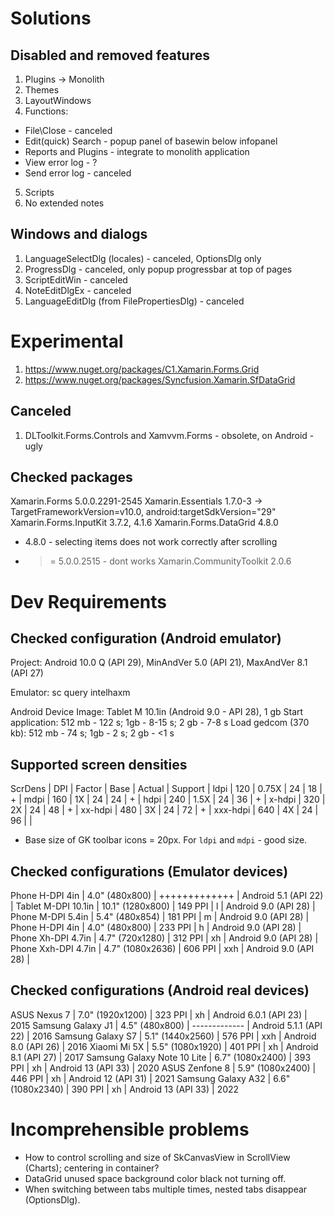 ﻿
# Solutions

## Disabled and removed features

1. Plugins -> Monolith
2. Themes
3. LayoutWindows
4. Functions:
  - File\Close - canceled
  - Edit\(quick) Search - popup panel of basewin below infopanel
  - Reports and Plugins - integrate to monolith application
  - View error log - ?
  - Send error log - canceled
5. Scripts
6. No extended notes

## Windows and dialogs

1. LanguageSelectDlg (locales) - canceled, OptionsDlg only
2. ProgressDlg - canceled, only popup progressbar at top of pages
3. ScriptEditWin - canceled
4. NoteEditDlgEx - canceled
5. LanguageEditDlg (from FilePropertiesDlg) - canceled


# Experimental

1. https://www.nuget.org/packages/C1.Xamarin.Forms.Grid
2. https://www.nuget.org/packages/Syncfusion.Xamarin.SfDataGrid

## Canceled

1. DLToolkit.Forms.Controls and Xamvvm.Forms - obsolete, on Android - ugly

## Checked packages

Xamarin.Forms 5.0.0.2291-2545
Xamarin.Essentials 1.7.0-3 -> TargetFrameworkVersion=v10.0, android:targetSdkVersion="29"
Xamarin.Forms.InputKit 3.7.2, 4.1.6
Xamarin.Forms.DataGrid 4.8.0
  - 4.8.0 - selecting items does not work correctly after scrolling
  - >= 5.0.0.2515 - dont works
Xamarin.CommunityToolkit 2.0.6

# Dev Requirements

## Checked configuration (Android emulator)

Project: Android 10.0 Q (API 29), MinAndVer 5.0 (API 21), MaxAndVer 8.1 (API 27)

Emulator: sc query intelhaxm

Android Device Image: Tablet M 10.1in (Android 9.0 - API 28), 1 gb
  Start application: 512 mb - 122 s; 1gb - 8-15 s; 2 gb - 7-8 s
  Load gedcom (370 kb): 512 mb - 74 s; 1gb - 2 s; 2 gb - <1 s

## Supported screen densities

ScrDens  |   DPI   | Factor | Base | Actual | Support |
ldpi     |   120   |  0.75X |  24  |   18   |    +    |
mdpi     |   160   |   1X   |  24  |   24   |    +    |
hdpi     |   240   |  1.5X  |  24  |   36   |    +    |
x-hdpi   |   320   |   2X   |  24  |   48   |    +    |
xx-hdpi  |   480   |   3X   |  24  |   72   |    +    |
xxx-hdpi |   640   |   4X   |  24  |   96   |         |

* Base size of GK toolbar icons = 20px. For `ldpi` and `mdpi` - good size.

## Checked configurations (Emulator devices)

Phone H-DPI 4in             |  4.0"   (480x800) | +++++++++++++ | Android 5.1   (API 22) |
Tablet M-DPI 10.1in         | 10.1"  (1280x800) | 149 PPI |   l | Android 9.0   (API 28) |
Phone M-DPI 5.4in           |  5.4"   (480x854) | 181 PPI |   m | Android 9.0   (API 28) |
Phone H-DPI 4in             |  4.0"   (480x800) | 233 PPI |   h | Android 9.0   (API 28) |
Phone Xh-DPI 4.7in          |  4.7"  (720x1280) | 312 PPI |  xh | Android 9.0   (API 28) |
Phone Xxh-DPI 4.7in         |  4.7" (1080x2636) | 606 PPI | xxh | Android 9.0   (API 28) |

## Checked configurations (Android real devices)

ASUS Nexus 7                |  7.0" (1920x1200) | 323 PPI |  xh | Android 6.0.1 (API 23) | 2015
Samsung Galaxy J1           |  4.5"   (480x800) | ------------- | Android 5.1.1 (API 22) | 2016
Samsung Galaxy S7           |  5.1" (1440x2560) | 576 PPI | xxh | Android 8.0   (API 26) | 2016
Xiaomi Mi 5X                |  5.5" (1080x1920) | 401 PPI |  xh | Android 8.1   (API 27) | 2017
Samsung Galaxy Note 10 Lite |  6.7" (1080x2400) | 393 PPI |  xh | Android 13    (API 33) | 2020
ASUS Zenfone 8              |  5.9" (1080x2400) | 446 PPI |  xh | Android 12    (API 31) | 2021
Samsung Galaxy A32          |  6.6" (1080x2340) | 390 PPI |  xh | Android 13    (API 33) | 2022

# Incomprehensible problems

- How to control scrolling and size of SkCanvasView in ScrollView (Charts); centering in container?
- DataGrid unused space background color black not turning off.
- When switching between tabs multiple times, nested tabs disappear (OptionsDlg).
